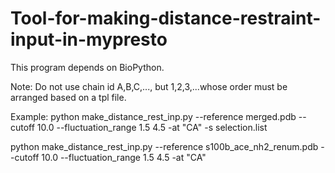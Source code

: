 # Tool-for-making-distance-restraint-input-in-mypresto

This program depends on BioPython.

Note:
Do not use chain id A,B,C,..., but 1,2,3,...whose order must be arranged based on a tpl file.

Example:
python make_distance_rest_inp.py --reference merged.pdb --cutoff 10.0 --fluctuation_range 1.5 4.5 -at "CA" -s selection.list

python make_distance_rest_inp.py --reference s100b_ace_nh2_renum.pdb --cutoff 10.0 --fluctuation_range 1.5 4.5 -at "CA"
